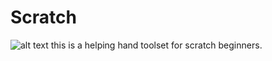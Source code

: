# Scratch
![alt text](https://github.com/LakinduK/Scratch/sd.png "image")
this is a helping hand toolset for scratch beginners.
